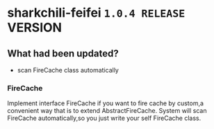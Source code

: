 # sharkchili-feifei `1.0.4 RELEASE` VERSION

## What had been updated?
* scan FireCache class automatically

### FireCache
Implement interface FireCache if you want to fire cache by custom,a convenient way that is to extend AbstractFireCache.
System will scan FireCache automatically,so you just write your self FireCache class.
